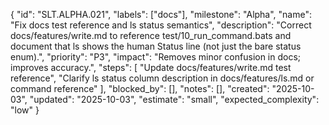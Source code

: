 {
  "id": "SLT.ALPHA.021",
  "labels": ["docs"],
  "milestone": "Alpha",
  "name": "Fix docs test reference and ls status semantics",
  "description": "Correct docs/features/write.md to reference test/10_run_command.bats and document that ls shows the human Status line (not just the bare status enum).",
  "priority": "P3",
  "impact": "Removes minor confusion in docs; improves accuracy.",
  "steps": [
    "Update docs/features/write.md test reference",
    "Clarify ls status column description in docs/features/ls.md or command reference"
  ],
  "blocked_by": [],
  "notes": [],
  "created": "2025-10-03",
  "updated": "2025-10-03",
  "estimate": "small",
  "expected_complexity": "low"
}

